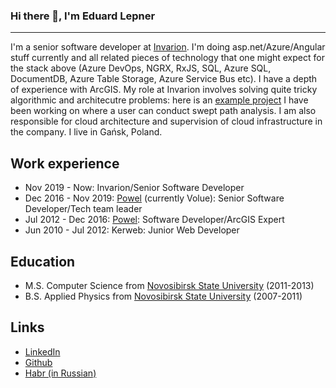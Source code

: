 ### Hi there 👋, I'm Eduard Lepner
--------

I'm a senior software developer at [Invarion](https://invarion.com/). I'm doing asp.net/Azure/Angular stuff currently and all related pieces of technology that one might expect for the stack above (Azure DevOps, NGRX, RxJS, SQL, Azure SQL, DocumentDB, Azure Table Storage, Azure Service Bus etc). I have a depth of experience with ArcGIS. My role at Invarion involves solving quite tricky algorithmic and architecutre problems: here is an [example project](https://invarion.com/eu/products/rapidpath-online/) I have been working on where a user can conduct swept path analysis. I am also responsible for cloud architecture and supervision of cloud infrastructure in the company.
I live in Gańsk, Poland.

## Work experience
- Nov 2019 - Now: Invarion/Senior Software Developer
- Dec 2016 - Nov 2019: [Powel](https://www.volue.com/) (currently Volue): Senior Software Developer/Tech team leader
- Jul 2012 - Dec 2016: [Powel](https://www.volue.com/): Software Developer/ArcGIS Expert
- Jun 2010 - Jul 2012: Kerweb: Junior Web Developer

## Education
- M.S. Computer Science from [Novosibirsk State University](https://english.nsu.ru/) (2011-2013)
- B.S. Applied Physics from [Novosibirsk State University](https://english.nsu.ru/) (2007-2011)

## Links
- [LinkedIn](https://www.linkedin.com/in/elepner/)
- [Github](https://github.com/elepner)
- [Habr (in Russian)](https://habr.com/users/elepner)

